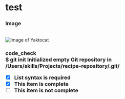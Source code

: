 # <h1> test <h3> Image <h6>
![Image of Yaktocat](https://octodex.github.com/images/yaktocat.png)

<h3>code_check
  <br>$ git init
Initialized empty Git repository in /Users/skills/Projects/recipe-repository/.git/

- [x] List syntax is required
- [x] This item is complete
- [ ] This item is not complete
